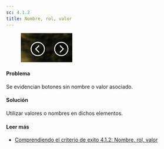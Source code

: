 ```yaml
---
sc: 4.1.2
title: Nombre, rol, valor
---
```


<figure>

![alt text](images/arrowbuttons.png) 

</figure>

#### Problema

Se evidencian botones sin nombre o valor asociado.

#### Solución

Utilizar valores o nombres en dichos elementos.

#### Leer más

- [Comprendiendo el criterio de exito 4.1.2: Nombre, rol, valor](https://www.w3.org/WAI/WCAG21/Understanding/name-role-value.html)